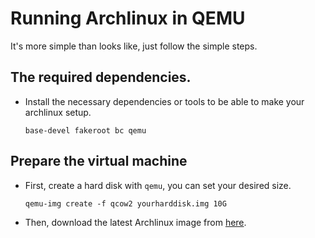 # Running Archlinux in QEMU
It's more simple than looks like, just follow the simple steps.
## The required dependencies.
* Install the necessary dependencies or tools to be able to make your archlinux setup.
  ```
  base-devel fakeroot bc qemu
  ```
## Prepare the virtual machine
* First, create a hard disk with `qemu`, you can set your desired size.

  ```
  qemu-img create -f qcow2 yourharddisk.img 10G
  ```
* Then, download the latest Archlinux image from [here](https://archlinux.org/download/).

